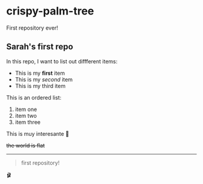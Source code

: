 # crispy-palm-tree
First repository ever!
## Sarah's first repo

In this repo, I want to list out diffferent items:
- This is my **first** item
- This is my *second* item
- This is my third item

This is an ordered list:
1. item one
2. item two
3. item three

This is muy interesante :thinking:

~~the world is flat~~

---

>first repository!

:ballet_shoes:

